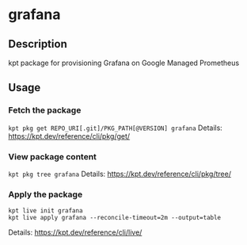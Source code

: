 # grafana

## Description
kpt package for provisioning Grafana on Google Managed Prometheus

## Usage

### Fetch the package
`kpt pkg get REPO_URI[.git]/PKG_PATH[@VERSION] grafana`
Details: https://kpt.dev/reference/cli/pkg/get/

### View package content
`kpt pkg tree grafana`
Details: https://kpt.dev/reference/cli/pkg/tree/

### Apply the package
```
kpt live init grafana
kpt live apply grafana --reconcile-timeout=2m --output=table
```
Details: https://kpt.dev/reference/cli/live/
